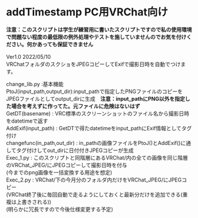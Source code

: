 # addTimestamp  PC用VRChat向け
**注意：このスクリプトは学生が練習用に書いたスクリプトですので私の使用環境で問題ない程度の最低限の例外処理やテストを施していませんのでお気を付けください。何かあっても保証できません**  
  
Ver1.0 2022/05/10　  
VRChatフォルダのスクショをJPEGコピーしてExifで撮影日時を自動でつけます。  
  
change_lib.py :基本機能   
     PtoJ(input_path,output_dir):input_pathで指定したPNGファイルのコピーをJPEGファイルとしてoutput_dirに生成　**注意：input_pathにPNG以外を指定した場合を考えずに作ってた。元ファイルに危険はないはず**  
     GetDT(basename) : VRC標準のスクリーンショットのファイル名から撮影日時をdatetimeで返す  
     AddExif(input_path) : GetDTで得たdatetimeをinput_pathにExif情報としてタグ付け  
     changefunc(in_path,out_dir) : in_pathの画像ファイルをPtoJ()とAddExif()に通してタグ付けしてout_dirに日付付きJPEGコピーが生成  
Exec_1.py : このスクリプトと同階層にあるVRChat/内の全ての画像を同じ階層のVRChat_JPEG/にJPEGコピーして撮影日時を付与  
(今までのpng画像を一括変換する用途を想定)  
Exec_2.py : VRChat/下の今月分のフォルダ内だけをVRChat_JPEG/にJPEGコピー  
(VRChat終了後に毎回自動で走るようにしておくと最新分だけを追加できる(重複は上書きされる))  
(明らかに冗長ですので今後仕様変更する予定)  
